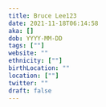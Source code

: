 ```yaml
---
title: Bruce Lee123
date: 2021-11-18T06:14:58
aka: []
dob: YYYY-MM-DD
tags: [""]
website: ""
ethnicity: [""]
birthLocation: ""
location: [""]
twitter: ""
draft: false
---
```


